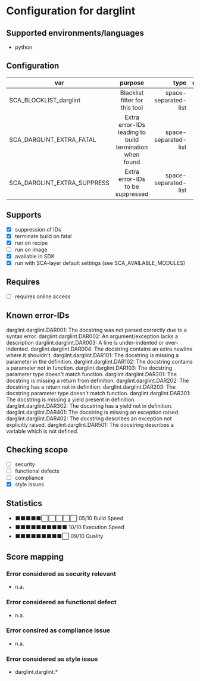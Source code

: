 # Configuration for darglint

## Supported environments/languages

* python

## Configuration

| var | purpose | type | default |
| ------------- |:-------------:| -----:| -----:
| SCA_BLOCKLIST_darglint | Blacklist filter for this tool | space-separated-list | ""
| SCA_DARGLINT_EXTRA_FATAL | Extra error-IDs leading to build termination when found | space-separated-list | ""
| SCA_DARGLINT_EXTRA_SUPPRESS | Extra error-IDs to be suppressed | space-separated-list | ""

## Supports

* [x] suppression of IDs
* [x] terminate build on fatal
* [x] run on recipe
* [ ] run on image
* [x] available in SDK
* [x] run with SCA-layer default settings (see SCA_AVAILABLE_MODULES)

## Requires

* [ ] requires online access

## Known error-IDs

darglint.darglint.DAR001: The docstring was not parsed correctly due to a syntax error.
darglint.darglint.DAR002: An argument/exception lacks a description
darglint.darglint.DAR003: A line is under-indented or over-indented.
darglint.darglint.DAR004: The docstring contains an extra newline where it shouldn't.
darglint.darglint.DAR101: The docstring is missing a parameter in the definition.
darglint.darglint.DAR102: The docstring contains a parameter not in function.
darglint.darglint.DAR103: The docstring parameter type doesn't match function.
darglint.darglint.DAR201: The docstring is missing a return from definition.
darglint.darglint.DAR202: The docstring has a return not in definition.
darglint.darglint.DAR203: The docstring parameter type doesn't match function.
darglint.darglint.DAR301: The docstring is missing a yield present in definition.
darglint.darglint.DAR302: The docstring has a yield not in definition.
darglint.darglint.DAR401: The docstring is missing an exception raised.
darglint.darglint.DAR402: The docstring describes an exception not explicitly raised.
darglint.darglint.DAR501: The docstring describes a variable which is not defined.

## Checking scope

* [ ] security
* [ ] functional defects
* [ ] compliance
* [x] style issues

## Statistics

* ⬛⬛⬛⬛⬛⬜⬜⬜⬜⬜ 05/10 Build Speed
* ⬛⬛⬛⬛⬛⬛⬛⬛⬛⬛ 10/10 Execution Speed
* ⬛⬛⬛⬛⬛⬛⬛⬛⬛⬜ 09/10 Quality

## Score mapping

### Error considered as security relevant

* n.a.

### Error considered as functional defect

* n.a.

### Error consired as compliance issue

* n.a.

### Error considered as style issue

* darglint.darglint.*
